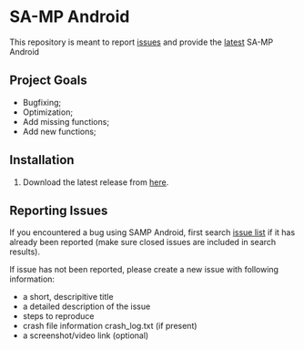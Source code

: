 # SA-MP Android
This repository is meant to report [issues](https://github.com/SAMP-Android/SAMP-Android/issues/) and provide the [latest](https://github.com/SAMP-Android/SAMP-Android/releases/latest/) SA-MP Android

## Project Goals
* Bugfixing;
* Optimization;
* Add missing functions;
* Add new functions;
  
## Installation
1. Download the latest release from [here](https://github.com/SAMP-Android/SAMP-Android/releases/latest).

## Reporting Issues
If you encountered a bug using SAMP Android, first search [issue list](https://github.com/SAMP-Android/SAMP-Android/issues/) if it has already been reported (make sure closed issues are included in search results).

If issue has not been reported, please create a new issue with following information:
* a short, descripitive title
* a detailed description of the issue
* steps to reproduce
* crash file information crash_log.txt (if present)
* a screenshot/video link (optional)
